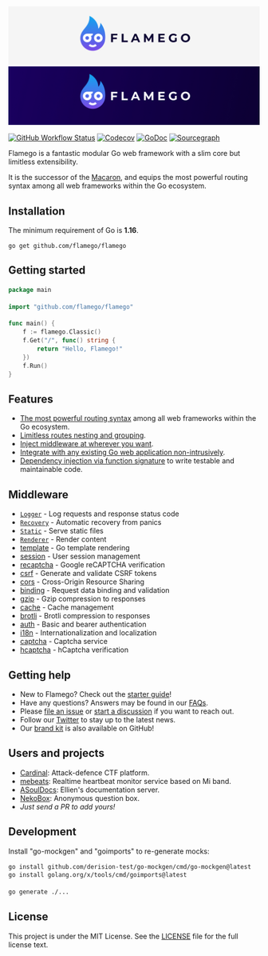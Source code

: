 ![Flamego](https://github.com/flamego/brand-kit/raw/main/banner/banner-01.jpg#gh-light-mode-only)
![Flamego](https://github.com/flamego/brand-kit/raw/main/banner/banner-02.jpg#gh-dark-mode-only)

[![GitHub Workflow Status](https://img.shields.io/github/checks-status/flamego/flamego/main?logo=github&style=for-the-badge)](https://github.com/flamego/flamego/actions?query=branch%3Amain)
[![Codecov](https://img.shields.io/codecov/c/gh/flamego/flamego?logo=codecov&style=for-the-badge)](https://app.codecov.io/gh/flamego/flamego)
[![GoDoc](https://img.shields.io/badge/GoDoc-Reference-blue?style=for-the-badge&logo=go)](https://pkg.go.dev/github.com/flamego/flamego?tab=doc)
[![Sourcegraph](https://img.shields.io/badge/view%20on-Sourcegraph-brightgreen.svg?style=for-the-badge&logo=sourcegraph)](https://sourcegraph.com/github.com/flamego/flamego)

Flamego is a fantastic modular Go web framework with a slim core but limitless extensibility.

It is the successor of the [Macaron](https://github.com/go-macaron/macaron), and equips the most powerful routing syntax among all web frameworks within the Go ecosystem.

## Installation

The minimum requirement of Go is **1.16**.

	go get github.com/flamego/flamego

## Getting started

```go
package main

import "github.com/flamego/flamego"

func main() {
	f := flamego.Classic()
	f.Get("/", func() string {
		return "Hello, Flamego!"
	})
	f.Run()
}
```

## Features

- [The most powerful routing syntax](https://flamego.dev/routing.html) among all web frameworks within the Go ecosystem.
- [Limitless routes nesting and grouping](https://flamego.dev/routing.html#group-routes).
- [Inject middleware at wherever you want](https://flamego.dev/core-concepts.html#middleware).
- [Integrate with any existing Go web application non-intrusively](https://flamego.dev/faqs.html#how-do-i-integrate-into-existing-applications).
- [Dependency injection via function signature](https://flamego.dev/core-concepts.html#service-injection) to write testable and maintainable code.

## Middleware

- [`Logger`](https://flamego.dev/core-services.html#routing-logger) - Log requests and response status code
- [`Recovery`](https://flamego.dev/core-services.html#panic-recovery) - Automatic recovery from panics
- [`Static`](https://flamego.dev/core-services.html#serving-static-files) - Serve static files
- [`Renderer`](https://flamego.dev/core-services.html#rendering-content) - Render content
- [template](https://flamego.dev/middleware/template.html) - Go template rendering
- [session](https://flamego.dev/middleware/session.html) - User session management
- [recaptcha](https://flamego.dev/middleware/recaptcha.html) - Google reCAPTCHA verification
- [csrf](https://flamego.dev/middleware/csrf.html) - Generate and validate CSRF tokens
- [cors](https://flamego.dev/middleware/cors.html) - Cross-Origin Resource Sharing
- [binding](https://flamego.dev/middleware/binding.html) - Request data binding and validation
- [gzip](https://flamego.dev/middleware/gzip.html) - Gzip compression to responses
- [cache](https://flamego.dev/middleware/cache.html) - Cache management
- [brotli](https://flamego.dev/middleware/brotli.html) - Brotli compression to responses
- [auth](https://flamego.dev/middleware/auth.html) - Basic and bearer authentication
- [i18n](https://flamego.dev/middleware/i18n.html) - Internationalization and localization
- [captcha](https://flamego.dev/middleware/captcha.html) - Captcha service
- [hcaptcha](https://flamego.dev/middleware/hcaptcha.html) - hCaptcha verification

## Getting help

- New to Flamego? Check out the [starter guide](https://flamego.dev/starter-guide.html)!
- Have any questions? Answers may be found in our [FAQs](https://flamego.dev/faqs.html).
- Please [file an issue](https://github.com/flamego/flamego/issues) or [start a discussion](https://github.com/flamego/flamego/discussions) if you want to reach out.
- Follow our [Twitter](https://twitter.com/flamego_dev) to stay up to the latest news.
- Our [brand kit](https://github.com/flamego/brand-kit) is also available on GitHub!

## Users and projects

- [Cardinal](https://github.com/vidar-team/Cardinal): Attack-defence CTF platform.
- [mebeats](https://github.com/wuhan005/mebeats): Realtime heartbeat monitor service based on Mi band.
- [ASoulDocs](https://github.com/asoul-sig/asouldocs): Ellien's documentation server.
- [NekoBox](https://github.com/NekoWheel/NekoBox): Anonymous question box.
- _Just send a PR to add yours!_

## Development

Install "go-mockgen" and "goimports" to re-generate mocks:

```sh
go install github.com/derision-test/go-mockgen/cmd/go-mockgen@latest
go install golang.org/x/tools/cmd/goimports@latest

go generate ./...
```

## License

This project is under the MIT License. See the [LICENSE](LICENSE) file for the full license text.
